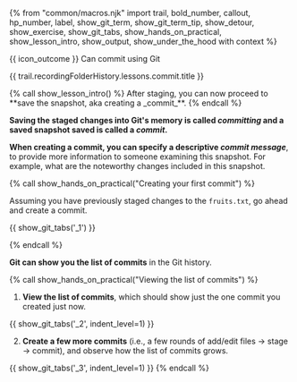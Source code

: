 {% from "common/macros.njk" import trail, bold_number, callout, hp_number, label, show_git_term, show_git_term_tip, show_detour, show_exercise, show_git_tabs, show_hands_on_practical, show_lesson_intro, show_output, show_under_the_hood with context %}

<span id="outcomes">{{ icon_outcome }} Can commit using Git</span>

<span id="title">{{ trail.recordingFolderHistory.lessons.commit.title }}</span>

<div id="body">
{% call show_lesson_intro() %}
After staging, you can now proceed to **save the snapshot, aka creating a _commit_**.
{% endcall %}

 **Saving the staged changes into Git's memory is called _committing_ and a saved snapshot saved is called a _commit_.**

 **When creating a commit, you can specify a descriptive _commit message_**, to provide more information to someone examining this snapshot. For example, what are the noteworthy changes included in this snapshot.

{% call show_hands_on_practical("Creating your first commit") %}

Assuming you have previously staged changes to the `fruits.txt`, go ahead and create a commit.

{{ show_git_tabs('_1') }}

{% endcall %}

**Git can show you the list of commits** in the Git history.

{% call show_hands_on_practical("Viewing the list of commits") %}

1. **View the list of commits**, which should show just the one commit you created just now.

{{ show_git_tabs('_2', indent_level=1) }}

2. **Create a few more commits** (i.e., a few rounds of add/edit files -> stage -> commit), and observe how the list of commits grows.

{{ show_git_tabs('_3', indent_level=1) }}
{% endcall %}

</div>

<div id="extras">
</div>
